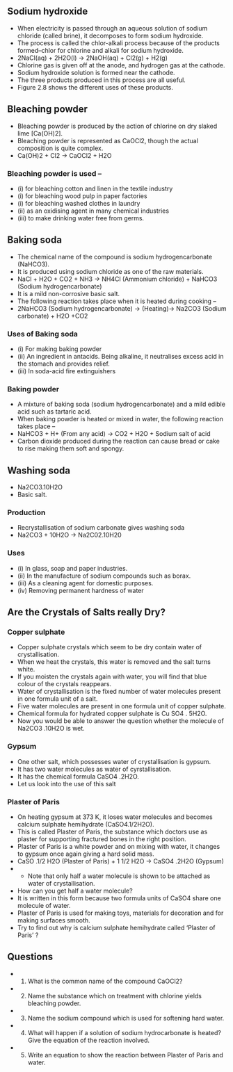 ## Sodium hydroxide
* When electricity is passed through an aqueous solution of sodium chloride (called brine), it decomposes to form sodium hydroxide. 
* The process is called the chlor-alkali process because of the products formed–chlor for chlorine and alkali for sodium hydroxide.
* 2NaCl(aq) + 2H2O(l) → 2NaOH(aq) + Cl2(g) + H2(g)
* Chlorine gas is given off at the anode, and hydrogen gas at the cathode. 
* Sodium hydroxide solution is formed near the cathode. 
* The three products produced in this process are all useful. 
* Figure 2.8 shows the different uses of these products.
## Bleaching powder
* Bleaching powder is produced by the action of chlorine on dry slaked lime [Ca(OH)2]. 
* Bleaching powder is represented as CaOCl2, though the actual composition is quite complex.
* Ca(OH)2 + Cl2 → CaOCl2 + H2O
### Bleaching powder is used –
* (i) for bleaching cotton and linen in the textile industry
* (i) for bleaching wood pulp in paper factories
* (i) for bleaching washed clothes in laundry
* (ii) as an oxidising agent in many chemical industries
* (iii) to make drinking water free from germs.


## Baking soda
* The chemical name of the compound is sodium hydrogencarbonate (NaHCO3). 
* It is produced using sodium chloride as one of the raw materials.
* NaCl + H2O + CO2 + NH3 → NH4Cl (Ammonium chloride) + NaHCO3 (Sodium hydrogencarbonate)
* It is a mild non-corrosive basic salt. 
* The following reaction takes place when it is heated during cooking –
* 2NaHCO3 (Sodium hydrogencarbonate) → (Heating)→ Na2CO3 (Sodium carbonate) + H2O +CO2
 
### Uses of Baking soda
* (i) For making baking powder
* (ii) An ingredient in antacids. Being alkaline, it neutralises excess acid in the stomach and provides relief.
* (iii) In soda-acid fire extinguishers

### Baking powder
* A mixture of baking soda (sodium hydrogencarbonate) and a mild edible acid such as tartaric acid. 
* When baking powder is heated or mixed in water, the following reaction takes place –
* NaHCO3 + H+  (From any acid) → CO2 + H2O + Sodium salt of acid 
* Carbon dioxide produced during the reaction can cause bread or cake to rise making them soft and spongy.


## Washing soda
* Na2CO3.10H2O 
* Basic salt.
### Production
* Recrystallisation of sodium carbonate gives washing soda 
* Na2CO3 + 10H2O → Na2C02.10H20
### Uses
* (i) In glass, soap and paper industries.
* (ii) In the manufacture of sodium compounds such as borax.
* (iii) As a cleaning agent for domestic purposes.
* (iv) Removing permanent hardness of water

## Are the Crystals of Salts really Dry?
### Copper sulphate
* Copper sulphate crystals which seem to be dry contain water of crystallisation. 
* When we heat the crystals, this water is removed and the salt turns white. 
* If you moisten the crystals again with water, you will find that blue colour of the crystals reappears. 
* Water of crystallisation is the fixed number of water molecules present in one formula unit of a salt. 
* Five water molecules are present in one formula unit of copper sulphate. 
* Chemical formula for hydrated copper sulphate is Cu SO4 . 5H2O. 
* Now you would be able to answer the question whether the molecule of Na2CO3 .10H2O is wet. 
### Gypsum
* One other salt, which possesses water of crystallisation is gypsum. 
* It has two water molecules as water of cyrstallisation. 
* It has the chemical formula CaSO4 .2H2O. 
* Let us look into the use of this salt 
### Plaster of Paris 
* On heating gypsum at 373 K, it loses water molecules and becomes calcium sulphate hemihydrate (CaSO4.1/2H2O). 
* This is called Plaster of Paris, the substance which doctors use as plaster for supporting fractured bones in the right position. 
* Plaster of Paris is a white powder and on mixing with water, it changes to gypsum once again giving a hard solid mass. 
* CaSO .1/2 H2O (Plaster of Paris) + 1 1/2 H2O -> CaSO4 .2H2O (Gypsum)
* * Note that only half a water molecule is shown to be attached as water of crystallisation. 
* How can you get half a water molecule? 
* It is written in this form because two formula units of CaSO4  share one molecule of water.
* Plaster of Paris is used for making toys, materials for decoration and for making surfaces smooth. 
* Try to find out why is calcium sulphate hemihydrate called ‘Plaster of Paris’ ?

## Questions
* 1. What is the common name of the compound CaOCl2?
* 2. Name the substance which on treatment with chlorine yields bleaching powder.
* 3. Name the sodium compound which is used for softening hard water.
* 4. What will happen if a solution of sodium hydrocarbonate is heated? Give the equation of the reaction involved.
* 5. Write an equation to show the reaction between Plaster of Paris and water.
